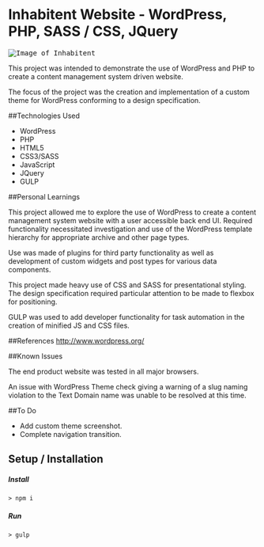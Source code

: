 # Inhabitent Website - WordPress, PHP, SASS / CSS, JQuery

<kbd>![Image of Inhabitent](https://github.com/justinl-y/project-04/blob/master/themes/inhabitent/Inhabitent-Screenshot.png "Inhabitent")</kbd>

This project was intended to demonstrate the use of WordPress and PHP to create a content 
management system driven website.

The focus of the project was the creation and implementation of a custom theme for WordPress 
conforming to a design specification.

##Technologies Used

- WordPress
- PHP
- HTML5
- CSS3/SASS
- JavaScript
- JQuery
- GULP

##Personal Learnings

This project allowed me to explore the use of WordPress to create a content management system 
website with a user accessible back end UI.  Required functionality necessitated investigation
 and use of the WordPress template hierarchy for appropriate archive and other page types.

Use was made of plugins for third party functionality as well as development of custom widgets
and post types for various data components.

This project made heavy use of CSS and SASS for presentational styling. The design specification required particular attention to be made to flexbox for positioning.

GULP was used to add developer functionality for task automation in the creation of minified JS and CSS files.

##References
http://www.wordpress.org/

##Known Issues

The end product website was tested in all major browsers.  

An issue with WordPress Theme check giving a warning of a slug naming violation to the Text Domain 
name was unable to be resolved at this time.

##To Do
- Add custom theme screenshot.
- Complete navigation transition.

## Setup / Installation

##### Install
`> npm i`

##### Run
`> gulp`
